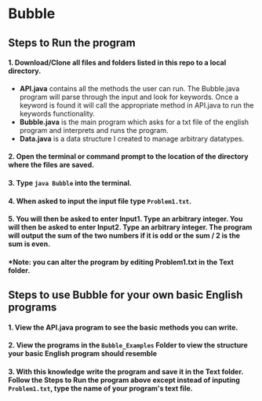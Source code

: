 # Bubble
## Steps to Run the program
#### 1. Download/Clone all files and folders listed in this repo to a local directory.<br />
  * __API.java__ contains all the methods the user can run.  The Bubble.java program will parse through the input and look for keywords.  Once a keyword is found it will call the appropriate method in API.java to run the keywords functionality.<br />
  * __Bubble.java__ is the main program which asks for a txt file of the english program and interprets and runs the program.<br />
  * __Data.java__ is a data structure I created to manage arbitrary datatypes.<br />
#### 2. Open the terminal or command prompt to the location of the directory where the files are saved. <br />
#### 3. Type `java Bubble` into the terminal. 
#### 4. When asked to input the input file type `Problem1.txt`.  
#### 5. You will then be asked to enter Input1.  Type an arbitrary integer.  You will then be asked to enter Input2.  Type an arbitrary integer.  The program will output the sum of the two numbers if it is odd or the sum / 2 is the sum is even. 
#### *Note: you can alter the program by editing Problem1.txt in the Text folder.
## Steps to use Bubble for your own basic English programs
#### 1. View the API.java program to see the basic methods you can write.
#### 2. View the programs in the `Bubble_Examples` Folder to view the structure your basic English program should resemble
#### 3. With this knowledge write the program and save it in the Text folder.  Follow the Steps to Run the program above except instead of inputing `Problem1.txt`, type the name of your program's text file.
